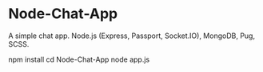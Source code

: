 # Node-Chat-App
A simple chat app. 
Node.js (Express, Passport, Socket.IO), MongoDB, Pug, SCSS.

npm install
cd Node-Chat-App
node app.js
